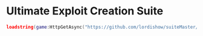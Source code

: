 # Ultimate Exploit Creation Suite
```lua
loadstring(game:HttpGetAsync("https://github.com/lordishow/suiteMaster/blob/main/main.lua"))()
```
